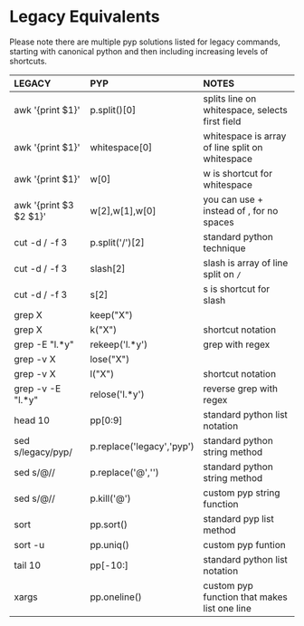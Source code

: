 # Legacy Equivalents

Please note there are multiple pyp solutions listed for legacy commands, starting with canonical python and then including increasing levels of shortcuts.


| LEGACY       | PYP            | NOTES                                      |
|:-------------|:------------------|:-------------------------------------------|
| awk '{print $1}'| p.split()[0] |splits line on whitespace, selects first field|
| awk '{print $1}'| whitespace[0] | whitespace is array of line split on whitespace|
| awk '{print $1}'| w[0] | w is shortcut for whitespace|
| awk '{print $3 $2 $1}'| w[2],w[1],w[0] | you can use + instead of , for no spaces|
| cut -d / -f 3 | p.split('/')[2] | standard python technique |
| cut -d / -f 3 | slash[2] |slash  is array of line split on `/` |
| cut -d / -f 3 | s[2] | s is shortcut for slash|
| grep X       | keep("X")         |                                            |
| grep X       | k("X")         | shortcut notation
| grep -E "l.*y" | rekeep('l.*y') | grep with regex | 
| grep -v X    | lose("X")         | |
| grep -v X    | l("X")         | shortcut notation|
| grep -v -E "l.*y" | relose('l.*y') | reverse grep with regex |
| head 10 | pp[0:9] |standard python list notation|
|sed s/legacy/pyp/ | p.replace('legacy','pyp') | standard python string method|
|sed s/@// | p.replace('@','') | standard python string method|
|sed s/@// | p.kill('@') | custom pyp string function| 
| sort | pp.sort()|standard pyp list method|
|sort -u| pp.uniq()| custom pyp funtion|
|tail 10| pp[-10:]|standard python list notation| 
|xargs | pp.oneline() | custom pyp function that makes list one line |

